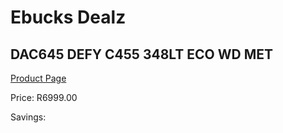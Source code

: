 
# Ebucks Dealz
## DAC645 DEFY C455 348LT ECO WD MET
[Product Page](https://www.ebucks.com/web/shop/productSelected.do?prodId=1227485111&catId=704986856)

Price: R6999.00

Savings: 


	